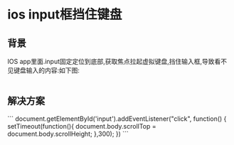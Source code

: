 <h1>ios input框挡住键盘</h1>
<h2>背景</h2>
<p class="danger">
  IOS app里面.input固定定位到底部,获取焦点拉起虚拟键盘,挡住输入框,导致看不见键盘输入的内容:如下图:
</p>
<img src="/webView/images/iosInput.png" alt="">
<h2>解决方案</h2>
```
document.getElementById('input').addEventListener("click", function() {
    setTimeout(function(){ 
        document.body.scrollTop = document.body.scrollHeight; 
    },300); 
})
```
